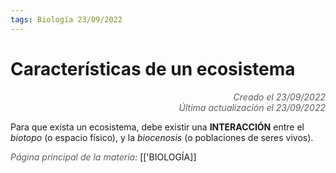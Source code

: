 ```yaml
---
tags: Biología 23/09/2022
---
```


# Características de un ecosistema
<div style="text-align: right; opacity: 0.7; font-style: italic;">Creado el 23/09/2022</div>
<div style="text-align: right; opacity: 0.7; font-style: italic;">Última actualización el 23/09/2022</div>

Para que exista un ecosistema, debe existir una **INTERACCIÓN** entre el *biotopo* (o espacio físico), y la *biocenosis* (o poblaciones de seres vivos).

<span style="opacity: 0.7; font-style: italic;">Página principal de la materia:</span> [['BIOLOGÍA]]